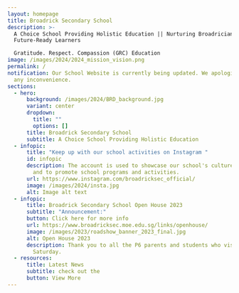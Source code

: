 ```yaml
---
layout: homepage
title: Broadrick Secondary School
description: >-
  A Choice School Providing Holistic Education || Nurturing Broadricians To Be
  Future-Ready Learners

  Gratitude. Respect. Compassion (GRC) Education
image: /images/2024/2024_mission_vision.png
permalink: /
notification: Our School Website is currently being updated. We apologize for
  any inconvenience.
sections:
  - hero:
      background: /images/2024/BRD_background.jpg
      variant: center
      dropdown:
        title: ""
        options: []
      title: Broadrick Secondary School
      subtitle: A Choice School Providing Holistic Education
  - infopic:
      title: "Keep up with our school activities on Instagram "
      id: infopic
      description: The account is used to showcase our school's culture and values,
        and to promote school programs and activities.
      url: https://www.instagram.com/broadricksec_official/
      image: /images/2024/insta.jpg
      alt: Image alt text
  - infopic:
      title: Broadrick Secondary School Open House 2023
      subtitle: "Announcement:"
      button: Click here for more info
      url: https://www.broadricksec.moe.edu.sg/links/openhouse/
      image: /images/2023/roadshow_banner_2023_final.jpg
      alt: Open House 2023
      description: Thank you to all the P6 parents and students who visited us last
        Saturday.
  - resources:
      title: Latest News
      subtitle: check out the
      button: View More
---
```


